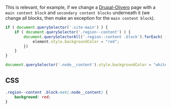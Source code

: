 This is relevant, for example, if we change a [Drupal-Olivero](https://www.drupal.org/project/olivero) page with a `main content block` and `secondary content blocks` underneath it (we change all blocks, then make an exception for the `main content block`).

```js
if ( document.querySelector('.site-main') ) {
    if ( document.querySelector('.region--content') ) {
        document.querySelectorAll('.region--content .block').forEach( (element)=>{
            element.style.backgroundColor = "red";
        })
    }
}

document.querySelector('.node__content').style.backgroundColor = "white";
```

## CSS

```css
.region--content .block:not(.node__content) {
	background: red;
}
```
